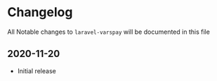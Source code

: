 # Changelog

All Notable changes to `laravel-varspay` will be documented in this file

## 2020-11-20
- Initial release
